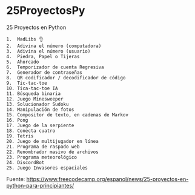 # 25ProyectosPy
25 Proyectos en Python

	1.	MadLibs 👌
	2.	Adivina el número (computadora)
	3.	Adivina el número (usuario)
	4.	Piedra, Papel o Tijeras
	5.	Ahorcado
	6.	Temporizador de cuenta Regresiva
	7.	Generador de contraseñas
	8.	QR codificador / decodificador de código
	9.	Tic-tac-toe
	10.	Tica-tac-toe IA
	11.	Búsqueda binaria
	12.	Juego Minesweeper
	13.	Solucionador Sudoku
	14.	Manipulación de fotos
	15.	Compositor de texto, en cadenas de Markov
	16.	Pong
	17.	Juego de la serpiente
	18.	Conecta cuatro
	19.	Tetris
	20.	Juego de multijugador en línea
	21.	Programa de raspado web
	22.	Renombrador masivo de archivos
	23.	Programa meteorológico
	24.	DiscordBot
	25.	Juego Invasores espaciales

Fuente: https://www.freecodecamp.org/espanol/news/25-proyectos-en-python-para-principiantes/
